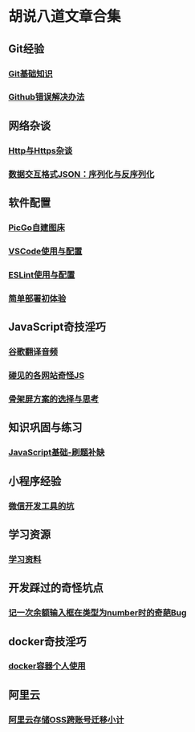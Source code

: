 # 胡说八道文章合集

## Git经验

### [Git基础知识](./../guide/git.md)

### [Github错误解决办法](./gitError.md)

## 网络杂谈

### [Http与Https杂谈](./http与https杂谈.md)

### [数据交互格式JSON：序列化与反序列化](JSON：序列化与反序列化.md)

## 软件配置

### [PicGo自建图床](./PicGo自定义图床.md)

### [VSCode使用与配置](VSCode使用与配置.md)

### [ESLint使用与配置](./ESLint使用与配置.md)

### [简单部署初体验](简单部署初体验.md)

## JavaScript奇技淫巧

### [谷歌翻译音频](谷歌翻译音频.md)

### [碰见的各网站奇怪JS](碰见的各网站奇怪JS.md)

### [骨架屏方案的选择与思考](骨架屏方案的选择与思考.md)

## 知识巩固与练习

### [JavaScript基础-刷题补缺](JavaScript基础-刷题补缺.md)

## 小程序经验

### [微信开发工具的坑](微信开发工具的坑)

## 学习资源

### [学习资料](学习资料.md)

## 开发踩过的奇怪坑点

### [记一次余额输入框在类型为number时的奇葩Bug](记一次余额输入框在类型为number时的奇葩Bug)

## docker奇技淫巧

### [docker容器个人使用](docker容器个人使用记录.md)

## 阿里云
### [阿里云存储OSS跨账号迁移小计](阿里云存储OSS跨账号迁移小计.md)